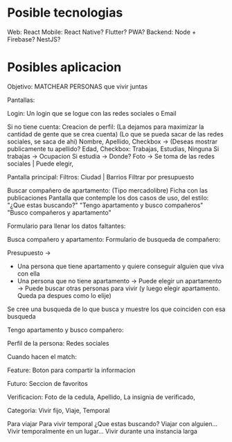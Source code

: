 # Posible tecnologias
Web: React
Mobile: React Native? Flutter? PWA?
Backend: Node + Firebase? NestJS?


# Posibles aplicacion

Objetivo: MATCHEAR PERSONAS que vivir juntas 

Pantallas:

Login:
Un login que se logue con las redes sociales o Email 


Si no tiene cuenta:
Creacion de perfil: (La dejamos para maximizar la cantidad de gente que se crea cuenta)
(Lo que se pueda sacar de las redes sociales, se saca de ahi)
Nombre, 
Apellido, Checkbox -> (Deseas mostrar publicamente tu apellido?
Edad, 
Checkbox: Trabajas, Estudias, Ninguna
Si trabajas -> Ocupacion
Si estudia -> Donde? 
Foto -> Se toma de las redes sociales | Puede elegir,


Pantalla principal: 
Filtros: Ciudad | Barrios
Filtrar por presupuesto


Buscar compañero de apartamento: (Tipo mercadolibre)
Ficha con las publicaciones 
Pantalla que contemple los dos casos de uso, del estilo:
"¿Que estas buscando?"
"Tengo apartamento y busco compañeros"
"Busco compañeros y apartamento"


Formulario para llenar los datos faltantes:

Busca compañero y apartamento:
Formulario de busqueda de compañero: 

Presupuesto ->   
* Una persona que tiene apartamento y quiere conseguir alguien que viva con ella
* Una persona que no tiene apartamento 
-> Puede elegir un apartamento
-> Puede buscar otras personas para vivir (y luego elegir apartamento. Queda pa despues como lo elije)

Se cree una busqueda de lo que busca y muestre los que coinciden con esa busqueda 

Tengo apartamento y busco compañero:


Perfil de la persona:
Redes sociales 


Cuando hacen el match:


Feature:
Boton para compartir la informacion

Futuro:
Seccion de favoritos

Verificacion:
Foto de la cedula,
Apellido,
La insignia de verificado,

Categoria: Vivir fijo, Viaje, Temporal

Para viajar
Para vivir temporal 
¿Que estas buscando? 
Viajar con alguien...
Vivir temporalmente en un lugar...
Vivir durante una instancia larga
